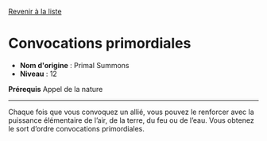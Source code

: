 [Revenir à la liste](list.md)

# Convocations primordiales

 * **Nom d'origine** : Primal Summons
 * **Niveau** : 12


<p><strong>Prérequis</strong> Appel de la nature</p>
<hr>
<p>Chaque fois que vous convoquez un allié, vous pouvez le renforcer avec la puissance élémentaire de l’air, de la terre, du feu ou de l’eau. Vous obtenez le sort d’ordre convocations primordiales.</p>